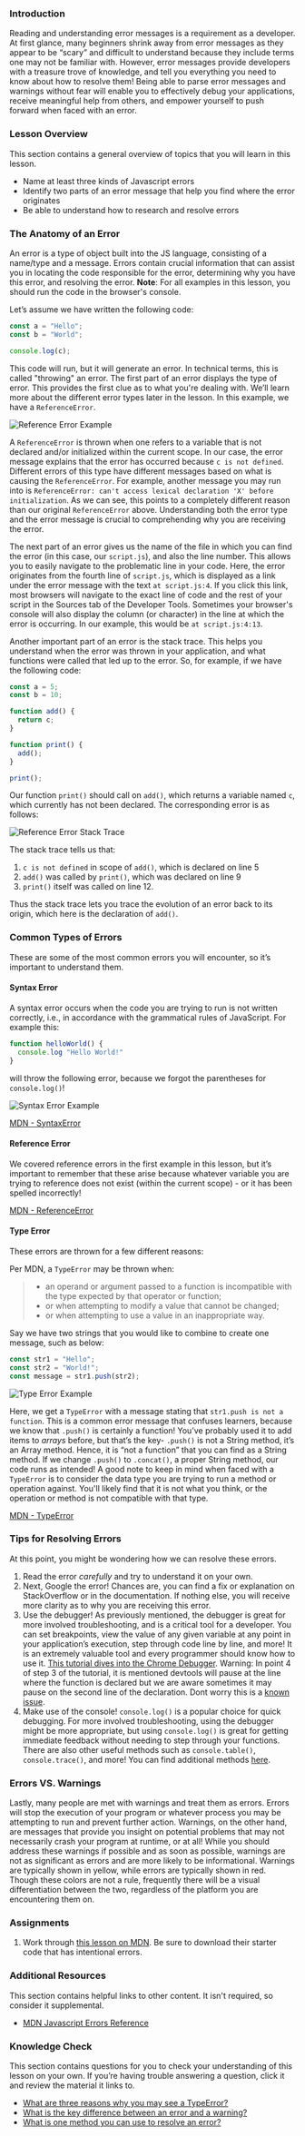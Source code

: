 ### Introduction

Reading and understanding error messages is a requirement as a developer. At first glance, many beginners shrink away from error messages as they appear to be “scary” and difficult to understand because they include terms one may not be familiar with. However, error messages provide developers with a treasure trove of knowledge, and tell you everything you need to know about how to resolve them! Being able to parse error messages and warnings without fear will enable you to effectively debug your applications, receive meaningful help from others, and empower yourself to push forward when faced with an error.

### Lesson Overview

This section contains a general overview of topics that you will learn in this lesson.

- Name at least three kinds of Javascript errors
- Identify two parts of an error message that help you find where the error originates
- Be able to understand how to research and resolve errors

### The Anatomy of an Error

An error is a type of object built into the JS language, consisting of a name/type and a message. Errors contain crucial information that can assist you in locating the code responsible for the error, determining why you have this error, and resolving the error. **Note**: For all examples in this lesson, you should run the code in the browser's console.

Let’s assume we have written the following code:

```javascript
const a = "Hello";
const b = "World";

console.log(c);
```

This code will run, but it will generate an error. In technical terms, this is called "throwing" an error. The first part of an error displays the type of error. This provides the first clue as to what you're dealing with. We’ll learn more about the different error types later in the lesson. In this example, we have a `ReferenceError`.

![Reference Error Example](https://cdn.statically.io/gh/TheOdinProject/curriculum/175b5ef2a1b4758a7b75f4ef43d7e27203e5707b/foundations/javascript_basics/understanding_errors/imgs/00.png)

A `ReferenceError` is thrown when one refers to a variable that is not declared and/or initialized within the current scope. In our case, the error message explains that the error has occurred because `c is not defined`. Different errors of this type have different messages based on what is causing the `ReferenceError`. For example, another message you may run into is `ReferenceError: can't access lexical declaration 'X' before initialization`. As we can see, this points to a completely different reason than our original `ReferenceError` above. Understanding both the error type and the error message is crucial to comprehending why you are receiving the error.

The next part of an error gives us the name of the file in which you can find the error (in this case, our `script.js`), and also the line number. This allows you to easily navigate to the problematic line in your code. Here, the error originates from the fourth line of `script.js`, which is displayed as a link under the error message with the text `at script.js:4`. If you click this link, most browsers will navigate to the exact line of code and the rest of your script in the Sources tab of the Developer Tools. Sometimes your browser's console will also display the column (or character) in the line at which the error is occurring. In our example, this would be `at script.js:4:13`.

Another important part of an error is the stack trace. This helps you understand when the error was thrown in your application, and what functions were called that led up to the error. So, for example, if we have the following code:

```javascript
const a = 5;
const b = 10;

function add() {
  return c;
}

function print() {
  add();
}

print();
```

Our function `print()` should call on `add()`, which returns a variable named `c`, which currently has not been declared. The corresponding error is as follows:

![Reference Error Stack Trace](https://cdn.statically.io/gh/TheOdinProject/curriculum/284f0cdc998be7e4751e29e8458323ad5d320303/foundations/javascript_basics/understanding_errors/imgs/01.png)

The stack trace tells us that:

1.  `c is not defined` in scope of `add()`, which is declared on line 5
2.  `add()` was called by `print()`, which was declared on line 9
3.  `print()` itself was called on line 12.

Thus the stack trace lets you trace the evolution of an error back to its origin, which here is the declaration of `add()`.

### Common Types of Errors

These are some of the most common errors you will encounter, so it’s important to understand them.

#### Syntax Error

A syntax error occurs when the code you are trying to run is not written correctly, i.e., in accordance with the grammatical rules of JavaScript. For example this:

```javascript
function helloWorld() {
  console.log "Hello World!"
}
```

will throw the following error, because we forgot the parentheses for `console.log()`!

![Syntax Error Example](https://cdn.statically.io/gh/TheOdinProject/curriculum/284f0cdc998be7e4751e29e8458323ad5d320303/foundations/javascript_basics/understanding_errors/imgs/02.png)

[MDN - SyntaxError](https://developer.mozilla.org/en-US/docs/Web/JavaScript/Reference/Global_Objects/SyntaxError)

#### Reference Error

We covered reference errors in the first example in this lesson, but it’s important to remember that these arise because whatever variable you are trying to reference does not exist (within the current scope) - or it has been spelled incorrectly!

[MDN - ReferenceError](https://developer.mozilla.org/en-US/docs/Web/JavaScript/Reference/Global_Objects/ReferenceError)

#### Type Error

These errors are thrown for a few different reasons:

Per MDN, a `TypeError` may be thrown when:

> - an operand or argument passed to a function is incompatible with the type expected by that operator or function;
> - or when attempting to modify a value that cannot be changed;
> - or when attempting to use a value in an inappropriate way.

Say we have two strings that you would like to combine to create one message, such as below:

```javascript
const str1 = "Hello";
const str2 = "World!";
const message = str1.push(str2);
```

![Type Error Example](https://cdn.statically.io/gh/TheOdinProject/curriculum/4ed59981b4ce2c60b5b83bf7415d3127b61821f5/foundations/javascript_basics/understanding_errors/imgs/03.png)

Here, we get a `TypeError` with a message stating that `str1.push is not a function`. This is a common error message that confuses learners, because we know that `.push()` is certainly a function! You’ve probably used it to add items to _arrays_ before, but that’s the key- `.push()` is not a String method, it’s an Array method. Hence, it is “not a function” that you can find as a String method. If we change `.push()` to `.concat()`, a proper String method, our code runs as intended! A good note to keep in mind when faced with a `TypeError` is to consider the data type you are trying to run a method or operation against. You'll likely find that it is not what you think, or the operation or method is not compatible with that type.

[MDN - TypeError](https://developer.mozilla.org/en-US/docs/Web/JavaScript/Reference/Global_Objects/TypeError)

### Tips for Resolving Errors

At this point, you might be wondering how we can resolve these errors.

1.  Read the error _carefully_ and try to understand it on your own.
2.  Next, Google the error! Chances are, you can find a fix or explanation on StackOverflow or in the documentation. If nothing else, you will receive more clarity as to why you are receiving this error.
3.  Use the debugger! As previously mentioned, the debugger is great for more involved troubleshooting, and is a critical tool for a developer. You can set breakpoints, view the value of any given variable at any point in your application’s execution, step through code line by line, and more! It is an extremely valuable tool and every programmer should know how to use it. [This tutorial dives into the Chrome Debugger](https://developer.chrome.com/docs/devtools/javascript/). Warning: In point 4 of step 3 of the tutorial, it is mentioned devtools will pause at the line where the function is declared but we are aware sometimes it may pause on the second line of the declaration. Dont worry this is a [known issue](https://github.com/GoogleChrome/developer.chrome.com/issues/2947).
4.  Make use of the console! `console.log()` is a popular choice for quick debugging. For more involved troubleshooting, using the debugger might be more appropriate, but using `console.log()` is great for getting immediate feedback without needing to step through your functions. There are also other useful methods such as `console.table()`, `console.trace()`, and more! You can find additional methods [here](https://www.w3schools.com/jsref/obj_console.asp).

### Errors VS. Warnings

Lastly, many people are met with warnings and treat them as errors. Errors will stop the execution of your program or whatever process you may be attempting to run and prevent further action. Warnings, on the other hand, are messages that provide you insight on potential problems that may not necessarily crash your program at runtime, or at all! While you should address these warnings if possible and as soon as possible, warnings are not as significant as errors and are more likely to be informational. Warnings are typically shown in yellow, while errors are typically shown in red. Though these colors are not a rule, frequently there will be a visual differentiation between the two, regardless of the platform you are encountering them on.

### Assignments

<div class="lesson-content__panel" markdown="1">

1.  Work through [this lesson on MDN](https://developer.mozilla.org/en-US/docs/Learn/JavaScript/First_steps/What_went_wrong). Be sure to download their starter code that has intentional errors.
</div>

### Additional Resources

This section contains helpful links to other content. It isn't required, so consider it supplemental.

- [MDN Javascript Errors Reference](https://developer.mozilla.org/en-US/docs/Web/JavaScript/Reference/Errors)

### Knowledge Check

This section contains questions for you to check your understanding of this lesson on your own. If you’re having trouble answering a question, click it and review the material it links to.

- [What are three reasons why you may see a TypeError?](#type-error)
- [What is the key difference between an error and a warning?](#errors-vs-warnings)
- [What is one method you can use to resolve an error?](#tips-for-resolving-errors)
